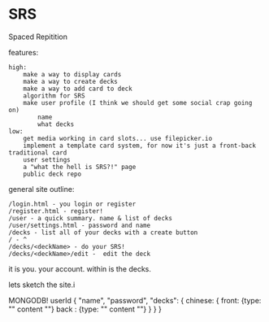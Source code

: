 SRS
===

Spaced Repitition


features:

    high:
        make a way to display cards
        make a way to create decks
        make a way to add card to deck
        algorithm for SRS
        make user profile (I think we should get some social crap going on)
            name
            what decks
    low:
        get media working in card slots... use filepicker.io
        implement a template card system, for now it's just a front-back traditional card 
        user settings
        a "what the hell is SRS?!" page
        public deck repo
        

general site outline:

    /login.html - you login or register
    /register.html - register!
    /user - a quick summary. name & list of decks
    /user/settings.html - password and name
    /decks - list all of your decks with a create button
    / - ^
    /decks/<deckName> - do your SRS!
    /decks/<deckName>/edit -  edit the deck


it is you. your account. within is the decks. 


lets sketch the site.i


MONGODB!
    userId { "name",
             "password",
             "decks":
                    { chinese: {
                        front: {type: "" content ""}
                        back : {type: "" content ""}
                        }
                    }
            }

